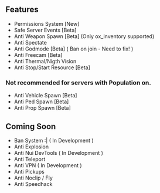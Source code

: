 ## Features
- Permissions System [New]
- Safe Server Events [Beta]
- Anti Weapon Spawn [Beta] (Only ox_inventory supported)
- Anti Spectate
- Anti Godmode [Beta] ( Ban on join - Need to fix! )
- Anti Freecam [Beta]
- Anti Thermal/Nigth Vision
- Anti Stop/Start Resource [Beta]

### Not recommended for servers with Population on.
- Anti Vehicle Spawn [Beta]
- Anti Ped Spawn [Beta]
- Anti Prop Spawn [Beta]

## Coming Soon
- Ban System :| ( In Development )
- Anti Explosion
- Anti Nui DevTools ( In Development )
- Anti Teleport
- Anti VPN ( In Development )
- Anti Pickups
- Anti Noclip / Fly
- Anti Speedhack
